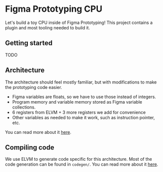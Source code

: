 # Figma Prototyping CPU

Let's build a toy CPU inside of Figma Prototyping! This project contains a
plugin and most tooling needed to build it.

## Getting started

TODO

## Architecture

The architecture should feel mostly familiar, but with modifications to make the
prototyping code easier.

- Figma variables are floats, so we have to use those instead of integers.
- Program memory and variable memory stored as Figma variable collections.
- 6 registers from ELVM + 3 more registers we add for convenience
- Other variables as needed to make it work, such as instruction pointer, etc.

You can read more about it
[here](ARCHITECTURE.md).

## Compiling code

We use ELVM to generate code specific for this architecture. Most of the code
generation can be found in `codegen/`. You can read more about it [here](codegen/CODEGEN.md).
